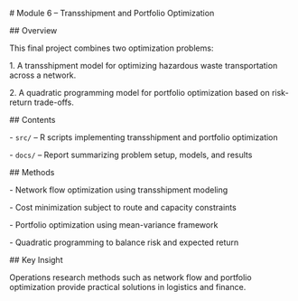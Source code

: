 \# Module 6 – Transshipment and Portfolio Optimization



\## Overview

This final project combines two optimization problems:

1\. A transshipment model for optimizing hazardous waste transportation across a network.

2\. A quadratic programming model for portfolio optimization based on risk-return trade-offs.



\## Contents

\- `src/` – R scripts implementing transshipment and portfolio optimization

\- `docs/` – Report summarizing problem setup, models, and results



\## Methods

\- Network flow optimization using transshipment modeling

\- Cost minimization subject to route and capacity constraints

\- Portfolio optimization using mean-variance framework

\- Quadratic programming to balance risk and expected return



\## Key Insight

Operations research methods such as network flow and portfolio optimization provide practical solutions in logistics and finance.



